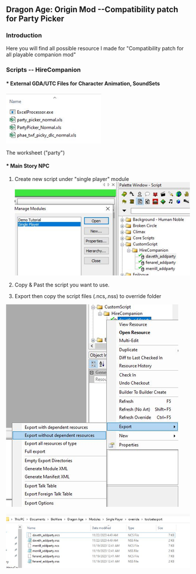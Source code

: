 ## Dragon Age: Origin Mod --Compatibility patch for Party Picker 

### Introduction 

Here you will find all possible resource I made for "Compatibility patch for all playable companion mod"

### Scripts -- HireCompanion

#### * External GDA/UTC Files for Character Animation, SoundSets

![Animation_Worksheet](https://github.com/Zachky/Dragon-Age-Mods/blob/main/Image_Library/Hire_Companion/Animation_Worksheet.JPG?raw=true)

The worksheet ("party")

#### * Main Story NPC
1. Create new script under "single player" module 
![single player](https://github.com/Zachky/Dragon-Age-Mods/blob/main/Image_Library/Hire_Companion/Single_Player_Module.jpg?raw=true)

2. Copy & Past the script you want to use.

3. Export then copy the script files (.ncs,.nss) to override folder

![Export](https://github.com/Zachky/Dragon-Age-Mods/blob/main/Image_Library/Hire_Companion/Export_without_dependent_resources.jpg?raw=true)

![Script_Files](https://github.com/Zachky/Dragon-Age-Mods/blob/main/Image_Library/Hire_Companion/Script_Files.JPG?raw=true) 
